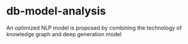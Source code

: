 # db-model-analysis
An optimized NLP model is proposed by combining the technology of knowledge graph and deep generation model
